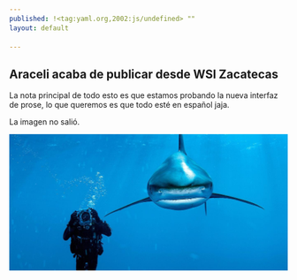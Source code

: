 ```yaml
---
published: !<tag:yaml.org,2002:js/undefined> ""
layout: default

---
```


## Araceli acaba de publicar desde WSI Zacatecas

La nota principal de todo esto es que estamos probando la nueva interfaz de prose, lo que queremos es que todo esté en español jaja.

La imagen no salió.

![LA imagen del tiburon](/_posts/2013/05/tiburon.jpg)
